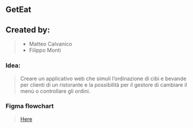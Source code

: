 ## GetEat 

## Created by:
> - Matteo Calvanico
> - Filippo Monti

### Idea:
> Creare un applicativo web che simuli l’ordinazione di cibi e 
> bevande per clienti di un ristorante e la possibilità per il 
> gestore di cambiare il menù o controllare gli ordini.

### Figma flowchart
> [Here](https://www.figma.com/file/i8ZRa156lHmqLOhIk2BJvT/Sistemi-web-flowchart?type=design&node-id=0-1&mode=design&t=pqyIdV3V6tqmwVWS-0)
